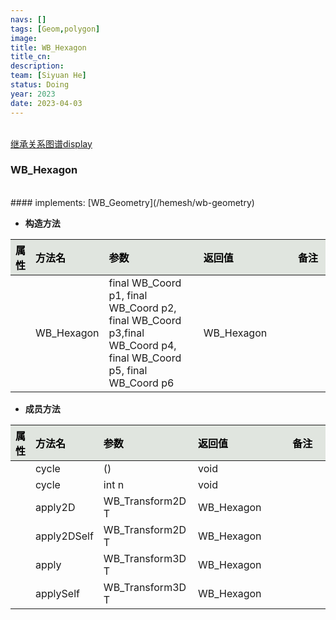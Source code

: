 ```yaml
---
navs: []
tags: [Geom,polygon]
image:
title: WB_Hexagon
title_cn:
description: 
team: [Siyuan He]
status: Doing
year: 2023
date: 2023-04-03
---
```

<style>
table th:first-of-type {
width:5%;
}
table th:nth-of-type(2) {
width:20%;
}
table th:nth-of-type(3) {
width:30%;
}
table th:nth-of-type(4) {
width:30%;
}
table th:nth-of-type(5) {
width:8cm;
}
table th {
color: rgba(0,0,0)!important;
font-weight: bold; /*加粗*/
/* text-align: center !important; 内容居中，加上 !important 避免被 Markdown 样式覆盖 */
background: rgba(224,229,223,10)!important; /*背景色*/
}
</style>
            

<br>
<a href="/display/hemesh" onclick="saveReferrer()">继承关系图谱display</a>
<script>
function saveReferrer() {
  var referrer ='WB_Hexagon';
  localStorage.setItem('referrer', referrer);
}
</script>

<br>

### WB_Hexagon

<br>
#### implements:   [WB_Geometry](/hemesh/wb-geometry)
<br>


- **构造方法**

| 属性   | 方法名        | 参数                                                                                                              | 返回值        | 备注   |
|:-----|:-----------|:----------------------------------------------------------------------------------------------------------------|:-----------|:-----|
|      | WB_Hexagon | final WB_Coord p1, final WB_Coord p2, final WB_Coord p3,final WB_Coord p4, final WB_Coord p5, final WB_Coord p6 | WB_Hexagon |      |

- **成员方法**

| 属性   | 方法名         | 参数               | 返回值        | 备注   |
|:-----|:------------|:-----------------|:-----------|:-----|
|      | cycle       | ()               | void       |      |
|      | cycle       | int n            | void       |      |
|      | apply2D     | WB_Transform2D T | WB_Hexagon |      |
|      | apply2DSelf | WB_Transform2D T | WB_Hexagon |      |
|      | apply       | WB_Transform3D T | WB_Hexagon |      |
|      | applySelf   | WB_Transform3D T | WB_Hexagon |      |